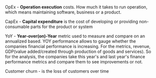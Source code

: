 OpEx - **Operation execution** costs. How much it takes to run operation, which means maintaining software, business or a product.

CapEx - **Capital expenditure** is the cost of developing or providing non-consumable parts for the product or system

YoY - **Year-over(on)-Year** metric used to measure and compare on an annualized based. YOY performance allows to gauge whether the companies financial performance is increasing. For the metrics, revenue, GDP(value added/created through production of goods and services). So for the analysis, the companies take this year's and last year's finance performance metrics and compare them to see improvements or not.

Customer churn - is the loss of customers over time